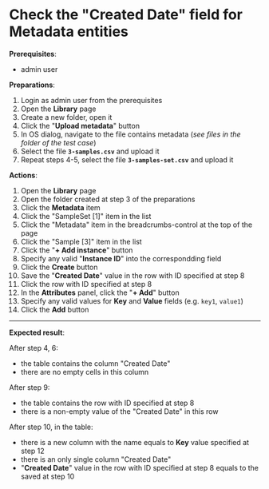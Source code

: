# Check the "Created Date" field for Metadata entities

**Prerequisites**:

- admin user

**Preparations**:

1. Login as admin user from the prerequisites
2. Open the **Library** page
3. Create a new folder, open it
4. Click the "**Upload metadata**" button
5. In OS dialog, navigate to the file contains metadata (_see files in the folder of the test case_)
6. Select the file **`3-samples.csv`** and upload it
7. Repeat steps 4-5, select the file **`3-samples-set.csv`** and upload it

**Actions**:

1. Open the **Library** page
2. Open the folder created at step 3 of the preparations
3. Click the **Metadata** item
4. Click the "SampleSet \[1\]" item in the list
5. Click the "Metadata" item in the breadcrumbs-control at the top of the page
6. Click the "Sample \[3\]" item in the list
7. Click the "**+ Add instance**" button
8. Specify any valid "**Instance ID**" into the correspondding field
9. Click the **Create** button
10. Save the "**Created Date**" value in the row with ID specified at step 8
11. Click the row with ID specified at step 8
12. In the **Attributes** panel, click the "**+ Add**" button
13. Specify any valid values for **Key** and **Value** fields (e.g. `key1`, `value1`)
14. Click the **Add** button

***

**Expected result**:

After step 4, 6:

- the table contains the column "Created Date"
- there are no empty cells in this column

After step 9:

- the table contains the row with ID specified at step 8
- there is a non-empty value of the "Created Date" in this row

After step 10, in the table:

- there is a new column with the name equals to **Key** value specified at step 12
- there is an only single column "Created Date"
- "**Created Date**" value in the row with ID specified at step 8 equals to the saved at step 10
